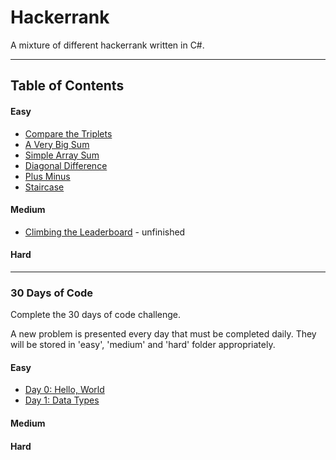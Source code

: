 # Hackerrank
A mixture of different hackerrank written in C#.

---

## Table of Contents

#### Easy

- [Compare the Triplets](Easy/CompareTheTriplets/CompareTheTriplets)
- [A Very Big Sum](Easy/VeryBigSum/VeryBigSum)
- [Simple Array Sum](Easy/SimpleArraySum/SimpleArraySum)
- [Diagonal Difference](Easy/DiagonalDifference/DiagonalDifference)
- [Plus Minus](Easy/PlusMinus/PlusMinus)
- [Staircase](Easy/Staircase/Staircase)

#### Medium

- [Climbing the Leaderboard](Medium/ClimbingTheLeaderBoard/ClimbingTheLeaderBoard) - unfinished

#### Hard

---

### 30 Days of Code

Complete the 30 days of code challenge.

A new problem is presented every day that must be completed daily. They will be stored in 'easy', 'medium' and 'hard' folder appropriately. 

#### Easy

- [Day 0: Hello, World](30DaysOfCode/Easy/Day0-HelloWorld/Day0-HelloWorld)
- [Day 1: Data Types](30DaysOfCode/Easy/Day1-DataTypes/Day1-DataTypes)

#### Medium

#### Hard 